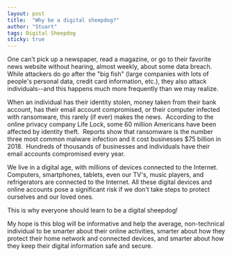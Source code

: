 ```yaml
---
layout: post
title:  "Why be a digital sheepdog?"
author: "Stuart"
tags: Digital Sheepdog
sticky: true
---
```


One can't pick up a newspaper, read a magazine, or go to their favorite news website without hearing, almost weekly, about some data breach.  While attackers do go after the "big fish" (large companies with lots of people's personal data, credit card information, etc.), they also attack individuals--and this happens much more frequently than we may realize.

When an individual has their identity stolen, money taken from their bank account, has their email account compromised, or their computer infected with ransomware, this rarely (if ever) makes the news.  According to the online privacy company Life Lock, some 60 million Americans have been affected by identity theft.  Reports show that ransomware is the number three most common malware infection and it cost businesses $75 billion in 2018.  Hundreds of thousands of businesses and individuals have their email accounts compromised every year.

We live in a digital age, with millions of devices connected to the Internet.  Computers, smartphones, tablets, even our TV's, music players, and refrigerators are connected to the Internet. All these digital devices and online accounts pose a significant risk if we don't take steps to protect ourselves and our loved ones.

This is why everyone should learn to be a digital sheepdog!

My hope is this blog will be informative and help the average, non-technical individual to be smarter about their online activities, smarter about how they protect their home network and connected devices, and smarter about how they keep their digital information safe and secure.
